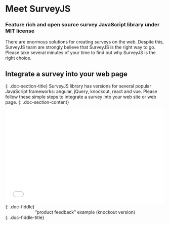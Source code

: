 # Meet SurveyJS

### Feature rich and open source survey JavaScript library under MIT license

There are enormous solutions for creating surveys on the web. Despite this, SurveyJS team are strongly believe that SurveyJS is the right way to go. Please take several minutes of your time to find out why SurveyJS is the right choice.

## Integrate a survey into your web page
{: .doc-section-title}
SurveyJS library has versions for several popular JavaScript frameworks: angular, jQuery, knockout, react and vue. Please follow these simple steps to integrate a survey into your web site or web page.
{: .doc-section-content}

<center>
<iframe width="100%" height="300px" src="//jsfiddle.net/surveyjs/khsf8rdg/embedded/" allowfullscreen="true" frameborder="0"></iframe>
</center>
{: .doc-fiddle}
<center>
“product feedback” example (knockout version)
</center>
{: .doc-fiddle-title}
